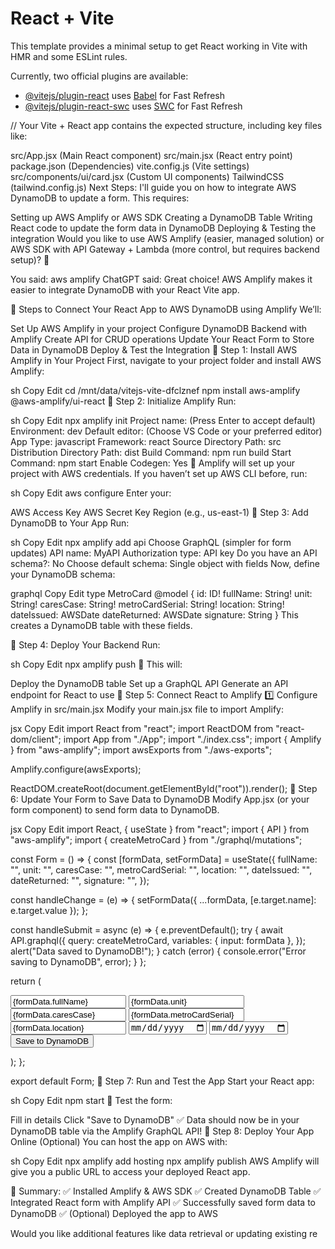 # React + Vite

This template provides a minimal setup to get React working in Vite with HMR and some ESLint rules.

Currently, two official plugins are available:

- [@vitejs/plugin-react](https://github.com/vitejs/vite-plugin-react/blob/main/packages/plugin-react/README.md) uses [Babel](https://babeljs.io/) for Fast Refresh
- [@vitejs/plugin-react-swc](https://github.com/vitejs/vite-plugin-react-swc) uses [SWC](https://swc.rs/) for Fast Refresh

//
Your Vite + React app contains the expected structure, including key files like:

src/App.jsx (Main React component)
src/main.jsx (React entry point)
package.json (Dependencies)
vite.config.js (Vite settings)
src/components/ui/card.jsx (Custom UI components)
TailwindCSS (tailwind.config.js)
Next Steps:
I'll guide you on how to integrate AWS DynamoDB to update a form. This requires:

Setting up AWS Amplify or AWS SDK
Creating a DynamoDB Table
Writing React code to update the form data in DynamoDB
Deploying & Testing the integration
Would you like to use AWS Amplify (easier, managed solution) or AWS SDK with API Gateway + Lambda (more control, but requires backend setup)? 🚀 ​​





You said:
aws amplify 
ChatGPT said:
Great choice! AWS Amplify makes it easier to integrate DynamoDB with your React Vite app.

🚀 Steps to Connect Your React App to AWS DynamoDB using Amplify
We’ll:

Set Up AWS Amplify in your project
Configure DynamoDB Backend with Amplify
Create API for CRUD operations
Update Your React Form to Store Data in DynamoDB
Deploy & Test the Integration
🔹 Step 1: Install AWS Amplify in Your Project
First, navigate to your project folder and install AWS Amplify:

sh
Copy
Edit
cd /mnt/data/vitejs-vite-dfclznef
npm install aws-amplify @aws-amplify/ui-react
🔹 Step 2: Initialize Amplify
Run:

sh
Copy
Edit
npx amplify init
Project name: (Press Enter to accept default)
Environment: dev
Default editor: (Choose VS Code or your preferred editor)
App Type: javascript
Framework: react
Source Directory Path: src
Distribution Directory Path: dist
Build Command: npm run build
Start Command: npm start
Enable Codegen: Yes
🔹 Amplify will set up your project with AWS credentials. If you haven’t set up AWS CLI before, run:

sh
Copy
Edit
aws configure
Enter your:

AWS Access Key
AWS Secret Key
Region (e.g., us-east-1)
🔹 Step 3: Add DynamoDB to Your App
Run:

sh
Copy
Edit
npx amplify add api
Choose GraphQL (simpler for form updates)
API name: MyAPI
Authorization type: API key
Do you have an API schema?: No
Choose default schema: Single object with fields
Now, define your DynamoDB schema:

graphql
Copy
Edit
type MetroCard @model {
  id: ID!
  fullName: String!
  unit: String!
  caresCase: String!
  metroCardSerial: String!
  location: String!
  dateIssued: AWSDate
  dateReturned: AWSDate
  signature: String
}
This creates a DynamoDB table with these fields.

🔹 Step 4: Deploy Your Backend
Run:

sh
Copy
Edit
npx amplify push
📌 This will:

Deploy the DynamoDB table
Set up a GraphQL API
Generate an API endpoint for React to use
🔹 Step 5: Connect React to Amplify
1️⃣ Configure Amplify in src/main.jsx
Modify your main.jsx file to import Amplify:

jsx
Copy
Edit
import React from "react";
import ReactDOM from "react-dom/client";
import App from "./App";
import "./index.css";
import { Amplify } from "aws-amplify";
import awsExports from "./aws-exports";

Amplify.configure(awsExports);

ReactDOM.createRoot(document.getElementById("root")).render(<App />);
🔹 Step 6: Update Your Form to Save Data to DynamoDB
Modify App.jsx (or your form component) to send form data to DynamoDB.

jsx
Copy
Edit
import React, { useState } from "react";
import { API } from "aws-amplify";
import { createMetroCard } from "./graphql/mutations";

const Form = () => {
  const [formData, setFormData] = useState({
    fullName: "",
    unit: "",
    caresCase: "",
    metroCardSerial: "",
    location: "",
    dateIssued: "",
    dateReturned: "",
    signature: "",
  });

  const handleChange = (e) => {
    setFormData({ ...formData, [e.target.name]: e.target.value });
  };

  const handleSubmit = async (e) => {
    e.preventDefault();
    try {
      await API.graphql({
        query: createMetroCard,
        variables: { input: formData },
      });
      alert("Data saved to DynamoDB!");
    } catch (error) {
      console.error("Error saving to DynamoDB", error);
    }
  };

  return (
    <form onSubmit={handleSubmit} className="p-4 space-y-4">
      <input
        type="text"
        name="fullName"
        placeholder="Full Name"
        value={formData.fullName}
        onChange={handleChange}
        required
        className="border p-2 rounded w-full"
      />
      <input
        type="text"
        name="unit"
        placeholder="Unit"
        value={formData.unit}
        onChange={handleChange}
        required
        className="border p-2 rounded w-full"
      />
      <input
        type="text"
        name="caresCase"
        placeholder="CARES Case #"
        value={formData.caresCase}
        onChange={handleChange}
        required
        className="border p-2 rounded w-full"
      />
      <input
        type="text"
        name="metroCardSerial"
        placeholder="Metro Card Serial #"
        value={formData.metroCardSerial}
        onChange={handleChange}
        required
        className="border p-2 rounded w-full"
      />
      <input
        type="text"
        name="location"
        placeholder="Location"
        value={formData.location}
        onChange={handleChange}
        required
        className="border p-2 rounded w-full"
      />
      <input
        type="date"
        name="dateIssued"
        value={formData.dateIssued}
        onChange={handleChange}
        className="border p-2 rounded w-full"
      />
      <input
        type="date"
        name="dateReturned"
        value={formData.dateReturned}
        onChange={handleChange}
        className="border p-2 rounded w-full"
      />
      <button
        type="submit"
        className="bg-blue-500 text-white p-2 rounded w-full"
      >
        Save to DynamoDB
      </button>
    </form>
  );
};

export default Form;
🔹 Step 7: Run and Test the App
Start your React app:

sh
Copy
Edit
npm start
🔹 Test the form:

Fill in details
Click "Save to DynamoDB"
✅ Data should now be in your DynamoDB table via the Amplify GraphQL API!
🔹 Step 8: Deploy Your App Online (Optional)
You can host the app on AWS with:

sh
Copy
Edit
npx amplify add hosting
npx amplify publish
AWS Amplify will give you a public URL to access your deployed React app.

🚀 Summary:
✅ Installed Amplify & AWS SDK
✅ Created DynamoDB Table
✅ Integrated React form with Amplify API
✅ Successfully saved form data to DynamoDB
✅ (Optional) Deployed the app to AWS

Would you like additional features like data retrieval or updating existing re

